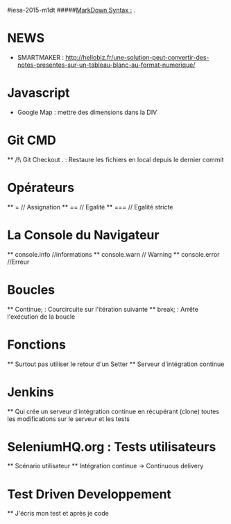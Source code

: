 #iesa-2015-m1dt 
#####[MarkDown Syntax :](http://daringfireball.net/projects/markdown/syntax "MarkDown") .

# NEWS
* SMARTMAKER : http://hellobiz.fr/une-solution-peut-convertir-des-notes-presentes-sur-un-tableau-blanc-au-format-numerique/

# Javascript
* Google Map : mettre des dimensions dans la DIV

# Git CMD
** /!\ Git Checkout . : Restaure les fichiers en local depuis le dernier commit

# Opérateurs
** = // Assignation
** == // Egalité
** === // Egalité stricte

# La Console du Navigateur
** console.info   //informations
** console.warn   // Warning
** console.error  //Erreur

# Boucles
** Continue; : Courcircuite sur l'itération suivante
** break;    : Arrête l'exécution de la boucle

# Fonctions
** Surtout pas utiliser le retour d'un Setter
** Serveur d'intégration continue

# Jenkins
** Qui crée un serveur d'intégration continue en récupérant (clone) toutes les modifications sur le serveur et les tests

# SeleniumHQ.org : Tests utilisateurs
** Scénario utilisateur
** Intégration continue -> Continuous delivery

# Test Driven Developpement
** J'écris mon test et après je code

